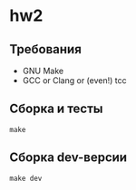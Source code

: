 # hw2

## Требования
* GNU Make
* GCC or Clang or (even!) tcc

## Сборка и тесты
```
make
```
## Сборка dev-версии
```
make dev
```
